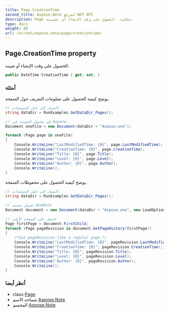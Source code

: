 ```yaml
---
title: Page.CreationTime
second_title: Aspose.Note لمرجع NET API
description: Page ملكية. الحصول على وقت الإنشاء أو تعيينه.
type: docs
weight: 40
url: /ar/net/aspose.note/page/creationtime/
---
```

## Page.CreationTime property

الحصول على وقت الإنشاء أو تعيينه.

```csharp
public DateTime CreationTime { get; set; }
```

### أمثلة

يوضح كيفية الحصول على معلومات التعريف حول الصفحة.

```csharp
// المسار إلى دليل المستندات.
string dataDir = RunExamples.GetDataDir_Pages();

// قم بتحميل المستند في Aspose.
Document oneFile = new Document(dataDir + "Aspose.one");

foreach (Page page in oneFile)
{
    Console.WriteLine("LastModifiedTime: {0}", page.LastModifiedTime);
    Console.WriteLine("CreationTime: {0}", page.CreationTime);
    Console.WriteLine("Title: {0}", page.Title);
    Console.WriteLine("Level: {0}", page.Level);
    Console.WriteLine("Author: {0}", page.Author);
    Console.WriteLine();
}
```

يوضح كيفية الحصول على محفوظات الصفحة.

```csharp
// المسار إلى دليل المستندات.
string dataDir = RunExamples.GetDataDir_Pages();

// تحميل مستند OneNote
Document document = new Document(dataDir + "Aspose.one", new LoadOptions { LoadHistory = true });

// احصل على الصفحة الأولى
Page firstPage = document.FirstChild;
foreach (Page pageRevision in document.GetPageHistory(firstPage))
{
    /*Use pageRevision like a regular page.*/
    Console.WriteLine("LastModifiedTime: {0}", pageRevision.LastModifiedTime);
    Console.WriteLine("CreationTime: {0}", pageRevision.CreationTime);
    Console.WriteLine("Title: {0}", pageRevision.Title);
    Console.WriteLine("Level: {0}", pageRevision.Level);
    Console.WriteLine("Author: {0}", pageRevision.Author);
    Console.WriteLine();
}
```

### أنظر أيضا

* class [Page](../)
* مساحة الاسم [Aspose.Note](../../page/)
* المجسم [Aspose.Note](../../../)


